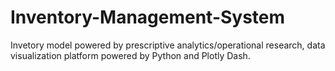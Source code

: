 # Inventory-Management-System
Invetory model powered by prescriptive analytics/operational research, data visualization platform powered by Python and Plotly Dash.
